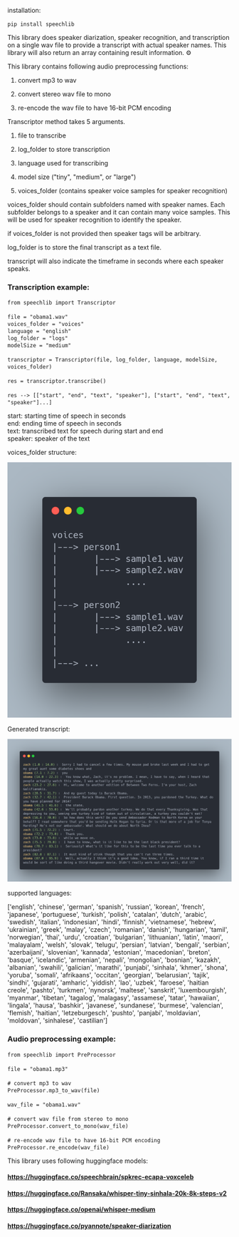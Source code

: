 installation:
```
pip install speechlib
```

This library does speaker diarization, speaker recognition, and transcription on a single wav file to provide a transcript with actual speaker names. This library will also return an array containing result information. ⚙ 

This library contains following audio preprocessing functions:

1. convert mp3 to wav

2. convert stereo wav file to mono

3. re-encode the wav file to have 16-bit PCM encoding

Transcriptor method takes 5 arguments. 

1. file to transcribe

2. log_folder to store transcription

3. language used for transcribing

4. model size ("tiny", "medium", or "large")

5. voices_folder (contains speaker voice samples for speaker recognition)

voices_folder should contain subfolders named with speaker names. Each subfolder belongs to a speaker and it can contain many voice samples. This will be used for speaker recognition to identify the speaker.

if voices_folder is not provided then speaker tags will be arbitrary.

log_folder is to store the final transcript as a text file.

transcript will also indicate the timeframe in seconds where each speaker speaks.

### Transcription example:

```
from speechlib import Transcriptor

file = "obama1.wav"
voices_folder = "voices"
language = "english"
log_folder = "logs"
modelSize = "medium"

transcriptor = Transcriptor(file, log_folder, language, modelSize, voices_folder)

res = transcriptor.transcribe()

res --> [["start", "end", "text", "speaker"], ["start", "end", "text", "speaker"]...]
```

start: starting time of speech in seconds  
end: ending time of speech in seconds  
text: transcribed text for speech   during start and end  
speaker: speaker of the text 

voices_folder structure:  

![voices_folder structure](voices_folder_structure.png)

Generated transcript:  

![Transcript](transcript.png)

supported languages:  

['english', 'chinese', 'german', 'spanish', 'russian', 'korean', 'french', 'japanese', 'portuguese', 'turkish', 'polish', 'catalan', 'dutch', 'arabic', 'swedish', 'italian', 'indonesian', 'hindi', 'finnish', 'vietnamese', 'hebrew', 'ukrainian', 'greek', 'malay', 'czech', 'romanian', 'danish', 'hungarian', 'tamil', 'norwegian', 'thai', 'urdu', 'croatian', 'bulgarian', 'lithuanian', 'latin', 'maori', 'malayalam', 'welsh', 'slovak', 'telugu', 'persian', 'latvian', 'bengali', 'serbian', 'azerbaijani', 'slovenian', 'kannada', 'estonian', 'macedonian', 'breton', 'basque', 'icelandic', 'armenian', 'nepali', 'mongolian', 'bosnian', 'kazakh', 'albanian', 'swahili', 'galician', 'marathi', 'punjabi', 'sinhala', 'khmer', 'shona', 'yoruba', 'somali', 'afrikaans', 'occitan', 'georgian', 'belarusian', 'tajik', 'sindhi', 'gujarati', 'amharic', 'yiddish', 'lao', 'uzbek', 'faroese', 'haitian creole', 'pashto', 'turkmen', 'nynorsk', 'maltese', 'sanskrit', 'luxembourgish', 'myanmar', 'tibetan', 'tagalog', 'malagasy', 'assamese', 'tatar', 'hawaiian', 'lingala', 'hausa', 'bashkir', 'javanese', 'sundanese', 'burmese', 'valencian', 'flemish', 'haitian', 'letzeburgesch', 'pushto', 'panjabi', 'moldavian', 'moldovan', 'sinhalese', 'castilian']

### Audio preprocessing example:

```
from speechlib import PreProcessor

file = "obama1.mp3"

# convert mp3 to wav
PreProcessor.mp3_to_wav(file)   

wav_file = "obama1.wav"

# convert wav file from stereo to mono
PreProcessor.convert_to_mono(wav_file)

# re-encode wav file to have 16-bit PCM encoding
PreProcessor.re_encode(wav_file)
```

This library uses following huggingface models:

#### https://huggingface.co/speechbrain/spkrec-ecapa-voxceleb
#### https://huggingface.co/Ransaka/whisper-tiny-sinhala-20k-8k-steps-v2
#### https://huggingface.co/openai/whisper-medium
#### https://huggingface.co/pyannote/speaker-diarization